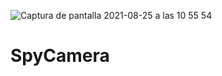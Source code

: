 ![Captura de pantalla 2021-08-25 a las 10 55 54](https://user-images.githubusercontent.com/86164459/130760819-77a36659-6cc9-4e25-9c79-3211e41dc7fc.png)
# SpyCamera
